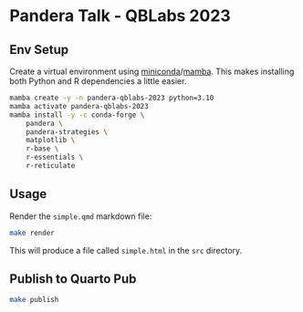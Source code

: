 # Pandera Talk - QBLabs 2023

## Env Setup

Create a virtual environment using [miniconda](https://docs.conda.io/en/main/miniconda.html)/[mamba](https://mamba.readthedocs.io/en/latest/installation.html). This makes installing both Python and R dependencies a little easier.

```bash
mamba create -y -n pandera-qblabs-2023 python=3.10
mamba activate pandera-qblabs-2023
mamba install -y -c conda-forge \
    pandera \
    pandera-strategies \
    matplotlib \
    r-base \
    r-essentials \
    r-reticulate
```

## Usage

Render the `simple.qmd` markdown file:

```bash
make render
```

This will produce a file called `simple.html` in the `src` directory.


## Publish to Quarto Pub

```bash
make publish
```

